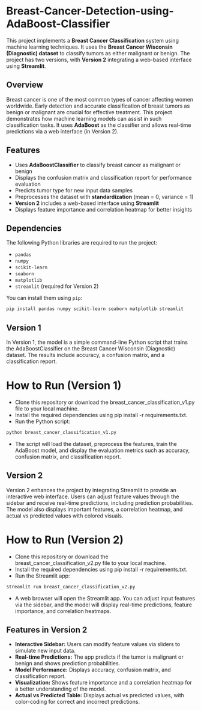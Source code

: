# Breast-Cancer-Detection-using-AdaBoost-Classifier


This project implements a **Breast Cancer Classification** system using machine learning techniques. It uses the **Breast Cancer Wisconsin (Diagnostic) dataset** to classify tumors as either malignant or benign. The project has two versions, with **Version 2** integrating a web-based interface using **Streamlit**.

## **Overview**

Breast cancer is one of the most common types of cancer affecting women worldwide. Early detection and accurate classification of breast tumors as benign or malignant are crucial for effective treatment. This project demonstrates how machine learning models can assist in such classification tasks. It uses **AdaBoost** as the classifier and allows real-time predictions via a web interface (in Version 2).

## **Features**

- Uses **AdaBoostClassifier** to classify breast cancer as malignant or benign
- Displays the confusion matrix and classification report for performance evaluation
- Predicts tumor type for new input data samples
- Preprocesses the dataset with **standardization** (mean = 0, variance = 1)
- **Version 2** includes a web-based interface using **Streamlit**
- Displays feature importance and correlation heatmap for better insights

## **Dependencies**

The following Python libraries are required to run the project:

- `pandas`
- `numpy`
- `scikit-learn`
- `seaborn`
- `matplotlib`
- `streamlit` (required for Version 2)

You can install them using `pip`:

```bash
pip install pandas numpy scikit-learn seaborn matplotlib streamlit
```

## **Version 1**
In Version 1, the model is a simple command-line Python script that trains the AdaBoostClassifier on the Breast Cancer Wisconsin (Diagnostic) dataset. The results include accuracy, a confusion matrix, and a classification report.

# **How to Run (Version 1)**

- Clone this repository or download the breast_cancer_classification_v1.py file to your local machine.
- Install the required dependencies using pip install -r requirements.txt.
- Run the Python script:
```bash
python breast_cancer_classification_v1.py
```
- The script will load the dataset, preprocess the features, train the AdaBoost model, and display the evaluation metrics such as accuracy, confusion matrix, and classification report.

## **Version 2**
Version 2 enhances the project by integrating Streamlit to provide an interactive web interface. Users can adjust feature values through the sidebar and receive real-time predictions, including prediction probabilities. The model also displays important features, a correlation heatmap, and actual vs predicted values with colored visuals.

# **How to Run (Version 2)**
- Clone this repository or download the breast_cancer_classification_v2.py file to your local machine.
- Install the required dependencies using pip install -r requirements.txt.
- Run the Streamlit app:
```bash
streamlit run breast_cancer_classification_v2.py
```
- A web browser will open the Streamlit app. You can adjust input features via the sidebar, and the model will display real-time predictions, feature importance, and correlation heatmaps.

## **Features in Version 2**
- **Interactive Sidebar:** Users can modify feature values via sliders to simulate new input data.
- **Real-time Predictions:** The app predicts if the tumor is malignant or benign and shows prediction probabilities.
- **Model Performance:** Displays accuracy, confusion matrix, and classification report.
- **Visualization:** Shows feature importance and a correlation heatmap for a better understanding of the model.
- **Actual vs Predicted Table:** Displays actual vs predicted values, with color-coding for correct and incorrect predictions.
